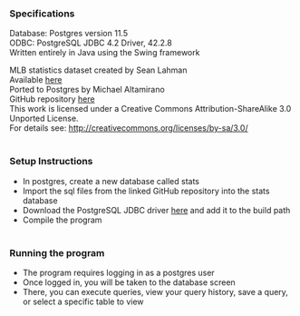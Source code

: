 ### Specifications  
Database: Postgres version 11.5  
ODBC: PostgreSQL JDBC 4.2 Driver, 42.2.8  
Written entirely in Java using the Swing framework

MLB statistics dataset created by Sean Lahman  
Available [here](http://www.seanlahman.com/baseball-archive/statistics/)  
Ported to Postgres by Michael Altamirano  
GitHub repository [here](https://github.com/michaeljaltamirano/lahman-baseball-database-2016-postgresql)  
This work is licensed under a Creative Commons Attribution-ShareAlike 3.0 Unported License.  
For details see: http://creativecommons.org/licenses/by-sa/3.0/
<br><br>
### Setup Instructions
* In postgres, create a new database called stats
* Import the sql files from the linked GitHub repository into the stats database
* Download the PostgreSQL JDBC driver [here](https://jdbc.postgresql.org/download.html) and add it to the build path
* Compile the program
<br><br>
### Running the program
* The program requires logging in as a postgres user
* Once logged in, you will be taken to the database screen
* There, you can execute queries, view your query history, save a query, or select a specific table to view
